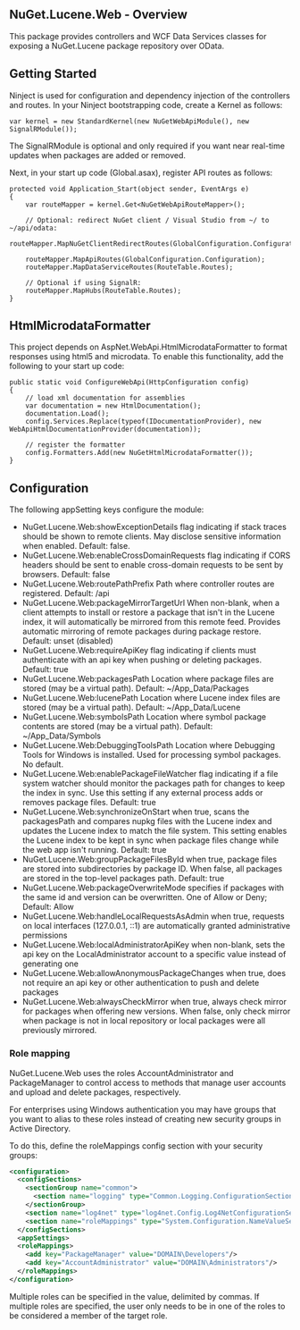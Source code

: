 ## NuGet.Lucene.Web - Overview

This package provides controllers and WCF Data Services
classes for exposing a NuGet.Lucene package repository
over OData.

## Getting Started

Ninject is used for configuration and dependency injection
of the controllers and routes. In your Ninject bootstrapping
code, create a Kernel as follows:

    var kernel = new StandardKernel(new NuGetWebApiModule(), new SignalRModule());

The SignalRModule is optional and only required if you want
near real-time updates when packages are added or removed.

Next, in your start up code (Global.asax), register API routes
as follows:

    protected void Application_Start(object sender, EventArgs e)
    {
        var routeMapper = kernel.Get<NuGetWebApiRouteMapper>();

        // Optional: redirect NuGet client / Visual Studio from ~/ to ~/api/odata:
        routeMapper.MapNuGetClientRedirectRoutes(GlobalConfiguration.Configuration);

        routeMapper.MapApiRoutes(GlobalConfiguration.Configuration);
        routeMapper.MapDataServiceRoutes(RouteTable.Routes);

        // Optional if using SignalR:
        routeMapper.MapHubs(RouteTable.Routes);
    }

## HtmlMicrodataFormatter

This project depends on AspNet.WebApi.HtmlMicrodataFormatter to format responses
using html5 and microdata. To enable this functionality, add the following
to your start up code:

    public static void ConfigureWebApi(HttpConfiguration config)
    {
        // load xml documentation for assemblies
        var documentation = new HtmlDocumentation();
        documentation.Load();
        config.Services.Replace(typeof(IDocumentationProvider), new WebApiHtmlDocumentationProvider(documentation));

        // register the formatter
        config.Formatters.Add(new NuGetHtmlMicrodataFormatter());
    }


## Configuration

The following appSetting keys configure the module:

* NuGet.Lucene.Web:showExceptionDetails flag indicating if stack traces should be shown to remote clients. May disclose sensitive
information when enabled. Default: false.
* NuGet.Lucene.Web:enableCrossDomainRequests flag indicating if CORS headers should be sent to enable cross-domain requests to be sent by browsers. Default: false
* NuGet.Lucene.Web:routePathPrefix Path where controller routes are registered. Default: /api
* NuGet.Lucene.Web:packageMirrorTargetUrl When non-blank, when a client attempts to install or restore a package that isn't in the Lucene index, it will automatically be mirrored from this remote feed. Provides automatic mirroring of remote packages during package restore. Default: unset (disabled)
* NuGet.Lucene.Web:requireApiKey flag indicating if clients must authenticate with an api key when pushing or deleting packages. Default: true
* NuGet.Lucene.Web:packagesPath Location where package files are stored (may be a virtual path). Default: ~/App_Data/Packages
* NuGet.Lucene.Web:lucenePath Location where Lucene index files are stored (may be a virtual path). Default: ~/App_Data/Lucene
* NuGet.Lucene.Web:symbolsPath Location where symbol package contents are stored (may be a virtual path). Default: ~/App_Data/Symbols
* NuGet.Lucene.Web:DebuggingToolsPath Location where Debugging Tools for Windows is installed. Used for processing symbol packages. No default.
* NuGet.Lucene.Web:enablePackageFileWatcher flag indicating if a file system watcher should monitor the packages path for changes to keep the index in sync. Use this setting if any external process adds or removes package files. Default: true
* NuGet.Lucene.Web:synchronizeOnStart when true, scans the packagesPath and compares nupkg files with the Lucene index and updates the Lucene index to match the file system. This setting enables the Lucene index to be kept in sync when package files change while the web app isn't running. Default: true
* NuGet.Lucene.Web:groupPackageFilesById when true, package files are stored into subdirectories by package ID. When false, all packages are stored in the top-level packages path. Default: true
* NuGet.Lucene.Web:packageOverwriteMode specifies if packages with the same id and version can be overwritten. One of Allow or Deny; Default: Allow
* NuGet.Lucene.Web:handleLocalRequestsAsAdmin when true, requests on local interfaces (127.0.0.1, ::1) are automatically granted administrative permissions
* NuGet.Lucene.Web:localAdministratorApiKey when non-blank, sets the api key on the LocalAdministrator account to a specific value instead of generating one
* NuGet.Lucene.Web:allowAnonymousPackageChanges when true, does not require an api key or other authentication to push and delete packages
* NuGet.Lucene.Web:alwaysCheckMirror when true, always check mirror for packages when offering new versions. When false, only check mirror when package is not in local repository or local packages were all previously mirrored.

### Role mapping

NuGet.Lucene.Web uses the roles AccountAdministrator and PackageManager to control
access to methods that manage user accounts and upload and delete packages, respectively.

For enterprises using Windows authentication you may have groups that you want to alias
to these roles instead of creating new security groups in Active Directory.

To do this, define the roleMappings config section with your security groups:

```xml
<configuration>
  <configSections>
    <sectionGroup name="common">
      <section name="logging" type="Common.Logging.ConfigurationSectionHandler, Common.Logging" />
    </sectionGroup>
    <section name="log4net" type="log4net.Config.Log4NetConfigurationSectionHandler, log4net" />
    <section name="roleMappings" type="System.Configuration.NameValueSectionHandler" />
  </configSections>
  <appSettings>
  <roleMappings>
    <add key="PackageManager" value="DOMAIN\Developers"/>
    <add key="AccountAdministrator" value="DOMAIN\Administrators"/>
  </roleMappings>
</configuration>
```

Multiple roles can be specified in the value, delimited by commas.
If multiple roles are specified, the user only needs to be in one
of the roles to be considered a member of the target role.
